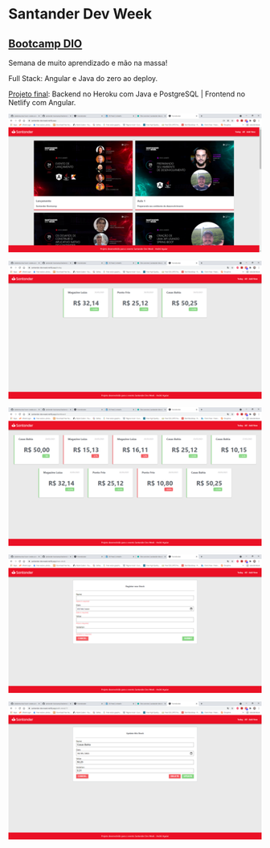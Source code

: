 # Santander Dev Week

## [Bootcamp DIO](https://digitalinnovation.one/sign-up?ref=NL9EADWVZW)

Semana de muito aprendizado e mão na massa!

Full Stack: Angular e Java do zero ao deploy.

[Projeto final](https://santander-devweek.netlify.app/): Backend no Heroku com Java e PostgreSQL | Frontend no Netlify com Angular.

![image-20210529235530298](images/image-20210529235530298.png)

![image-20210529235553568](images/image-20210529235553568.png)

![image-20210529235601952](images/image-20210529235601952.png)

![image-20210529235624844](images/image-20210529235624844.png)

![image-20210530000506475](images/image-20210530000506475.png)
